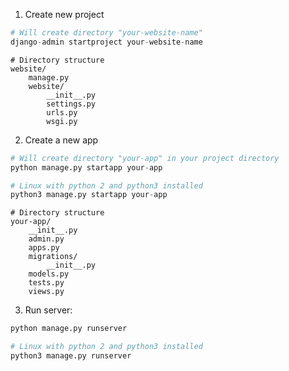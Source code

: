 1. Create new project
```python
# Will create directory "your-website-name"
django-admin startproject your-website-name
```
```shell
# Directory structure
website/
    manage.py
    website/
        __init__.py
        settings.py
        urls.py
        wsgi.py
```
2. Create a new app
```python
# Will create directory "your-app" in your project directory
python manage.py startapp your-app

# Linux with python 2 and python3 installed
python3 manage.py startapp your-app
```
```shell
# Directory structure
your-app/
    __init__.py
    admin.py
    apps.py
    migrations/
        __init__.py
    models.py
    tests.py
    views.py
```
3. Run server: 
```python
python manage.py runserver

# Linux with python 2 and python3 installed
python3 manage.py runserver
```
